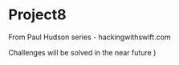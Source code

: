 # Project8
From Paul Hudson series - hackingwithswift.com

Challenges will be solved in the near future )
